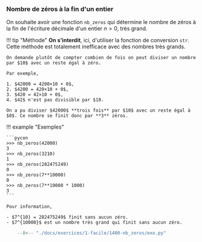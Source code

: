 

### Nombre de zéros à la fin d'un entier 


On souhaite avoir une fonction `nb_zeros` qui détermine le nombre de zéros à la fin de l'écriture décimale d'un entier $n>0$, très grand.

!!! tip "Méthode"
    **On s'interdit**, ici, d'utiliser la fonction de conversion `str`. Cette méthode est totalement inefficace avec des nombres très grands.
    
    On demande plutôt de compter combien de fois on peut diviser un nombre par $10$ avec un reste égal à zéro.

    Par exemple, 

    1. $42000 = 4200×10 + 0$,
    2. $4200 = 420×10 + 0$,
    3. $420 = 42×10 + 0$,
    4. $42$ n'est pas divisible par $10.

    On a pu diviser $42000$ **trois fois** par $10$ avec un reste égal à $0$. Ce nombre se finit donc par **3** zéros.



!!! example "Exemples"

    ```pycon
    >>> nb_zeros(42000)
    3
    >>> nb_zeros(3210)
    1
    >>> nb_zeros(282475249)
    0
    >>> nb_zeros(7**10000)
    0
    >>> nb_zeros(7**10000 * 1000)
    3
    ```

    Pour information,
    
    - $7^{10} = 282475249$ finit sans aucun zéro.
    - $7^{10000}$ est un nombre très grand qui finit sans aucun zéro.


```python
    --8<-- "./docs/exercices/1-facile/1400-nb_zeros/exo.py"
```

